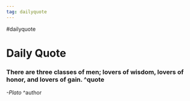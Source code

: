 ```yaml
---
tag: dailyquote
---
```


#dailyquote

# Daily Quote

### There are three classes of men; lovers of wisdom, lovers of honor, and lovers of gain. ^quote
*-Plato* ^author
